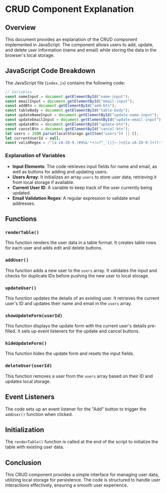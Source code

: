 # CRUD Component Explanation

## Overview
This document provides an explanation of the CRUD component implemented in JavaScript. The component allows users to add, update, and delete user information (name and email) while storing the data in the browser's local storage.

## JavaScript Code Breakdown
The JavaScript file (`index.js`) contains the following code:

```javascript
// Variables
const nameInput = document.getElementById("name-input");
const emailInput = document.getElementById("email-input");
const addBtn = document.getElementById("add-btn");
const tableBody = document.getElementById("table-body");
const updateNameInput = document.getElementById("update-name-input");
const updateEmailInput = document.getElementById("update-email-input");
const updateBtn = document.getElementById("update-btn");
const cancelBtn = document.getElementById("cancel-btn");
let users = JSON.parse(localStorage.getItem("users")) || [];
let currentUserId = null;
const validRegex = /^[a-zA-Z0-9.!#$%&'*+/=?^_`{|}~-]+@[a-zA-Z0-9-]+(?:\.[a-zA-Z0-9-]+)*$/;
```

### Explanation of Variables
- **Input Elements**: The code retrieves input fields for name and email, as well as buttons for adding and updating users.
- **Users Array**: It initializes an array `users` to store user data, retrieving it from local storage if available.
- **Current User ID**: A variable to keep track of the user currently being updated.
- **Email Validation Regex**: A regular expression to validate email addresses.

## Functions
### `renderTable()`
This function renders the user data in a table format. It creates table rows for each user and adds edit and delete buttons.

### `addUser()`
This function adds a new user to the `users` array. It validates the input and checks for duplicate IDs before pushing the new user to local storage.

### `updateUser()`
This function updates the details of an existing user. It retrieves the current user's ID and updates their name and email in the `users` array.

### `showUpdateForm(userId)`
This function displays the update form with the current user's details pre-filled. It sets up event listeners for the update and cancel buttons.

### `hideUpdateForm()`
This function hides the update form and resets the input fields.

### `deleteUser(userId)`
This function removes a user from the `users` array based on their ID and updates local storage.

## Event Listeners
The code sets up an event listener for the "Add" button to trigger the `addUser()` function when clicked.

## Initialization
The `renderTable()` function is called at the end of the script to initialize the table with existing user data.

## Conclusion
This CRUD component provides a simple interface for managing user data, utilizing local storage for persistence. The code is structured to handle user interactions effectively, ensuring a smooth user experience.
